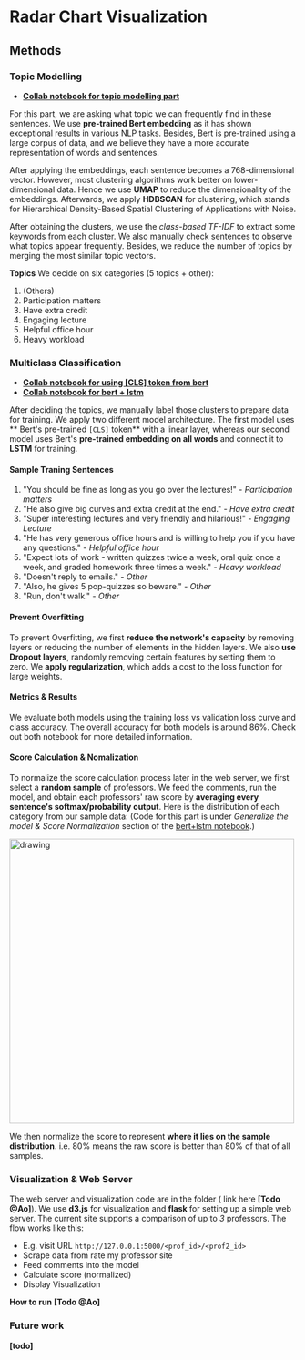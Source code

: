 # Radar Chart Visualization

## Methods

### Topic Modelling

- **[Collab notebook for topic modelling part](https://colab.research.google.com/drive/1XBfQfPv4Nllqzh5EFEjKsI1mGoDnFEuE?usp=sharing)**

For this part, we are asking what topic we can frequently find in these sentences. We use **pre-trained Bert embedding** as it has shown exceptional results in various NLP tasks. Besides, Bert is pre-trained using a large corpus of data, and we believe they have a more accurate representation of words and sentences.

After applying the embeddings, each sentence becomes a 768-dimensional vector. However, most clustering algorithms work better on lower-dimensional data. Hence we use **UMAP** to reduce the dimensionality of the embeddings. Afterwards, we apply **HDBSCAN** for clustering, which stands for Hierarchical Density-Based Spatial Clustering of Applications with Noise.

After obtaining the clusters, we use the *class-based TF-IDF* to extract some keywords from each cluster. We also manually check sentences to observe what topics appear frequently. Besides, we reduce the number of topics by merging the most similar topic vectors.

**Topics**
We decide on six categories (5 topics + other):

1. (Others)
2. Participation matters
3. Have extra credit
4. Engaging lecture
5. Helpful office hour
6. Heavy workload

### Multiclass Classification

- **[Collab notebook for using [CLS] token from bert]([./Radar-Chart/bert-cls-token.ipynb](https://colab.research.google.com/drive/10X-eTIzW8amPBfFWo2xncjpAJy5Rurfm?usp=sharing))**
- **[Collab notebook for bert + lstm](https://colab.research.google.com/drive/1FUQO27BVoDzwlFPbBrSkkDBQVzDHVF4p?usp=sharing)**

After deciding the topics, we manually label those clusters to prepare data for training. We apply two different model architecture. The first model uses ** Bert's pre-trained `[CLS]` token** with a linear layer, whereas our second model uses Bert's **pre-trained embedding on all words** and connect it to **LSTM** for training.

#### Sample Traning Sentences

1. "You should be fine as long as you go over the lectures!" - *Participation matters*
2. "He also give big curves and extra credit at the end." - *Have extra credit*
3. "Super interesting lectures and very friendly and hilarious!" - *Engaging Lecture*
4. "He has very generous office hours and is willing to help you if you have any questions." - *Helpful office hour*
5. "Expect lots of work - written quizzes twice a week, oral quiz once a week, and graded homework three times a week." - *Heavy workload*
6. "Doesn't reply to emails." - *Other*
7. "Also, he gives 5 pop-quizzes so beware." - *Other*
8. "Run, don't walk." - *Other*

#### Prevent Overfitting

To prevent Overfitting, we first **reduce the network's capacity** by removing layers or reducing the number of elements in the hidden layers. We also **use Dropout layers**, randomly removing certain features by setting them to zero. We **apply regularization**, which adds a cost to the loss function for large weights.

#### Metrics & Results

We evaluate both models using the training loss vs validation loss curve and class accuracy. The overall accuracy for both models is around 86%. Check out both notebook for more detailed information.

#### Score Calculation & Nomalization

To normalize the score calculation process later in the web server, we first select a **random sample** of professors. We feed the comments, run the model, and obtain each professors' raw score by **averaging every sentence's softmax/probability output**. Here is the distribution of each category from our sample data: (Code for this part is under *Generalize the model & Score Normalization* section of the [bert+lstm notebook](https://colab.research.google.com/drive/1FUQO27BVoDzwlFPbBrSkkDBQVzDHVF4p?usp=sharing).)

<img src="./distribution.jpg" alt="drawing" width="500"/>

We then normalize the score to represent **where it lies on the sample distribution**. i.e. 80% means the raw score is better than 80% of that of all samples.

### Visualization & Web Server

The web server and visualization code are in the folder ( link here **[Todo @Ao]**). We use **d3.js** for visualization and **flask** for setting up a simple web server. The current site supports a comparison of up to *3* professors. The flow works like this:

- E.g. visit URL `http://127.0.0.1:5000/<prof_id>/<prof2_id>`
- Scrape data from rate my professor site
- Feed comments into the model
- Calculate score (normalized)
- Display Visualization

**How to run**
**[Todo @Ao]**

### Future work

**[todo]**